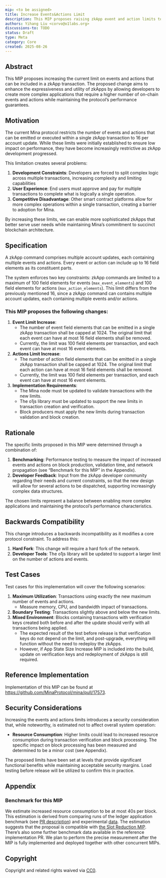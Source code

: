 ```yaml
---
mip: <to be assigned>
title: Increase Events&Actions Limit
description: This MIP proposes raising zkApp event and action limits to 1024 field elements per transaction, enabling more complex applications while maintaining performance.
authors: Yihang Liu <corvo@o1labs.org>
discussions-to: TODO
status: Draft
type: Meta
category: Core
created: 2025-08-26
---
```


## Abstract

This MIP proposes increasing the current limit on events and actions that can be included in a zkApp transaction. The proposed change aims to enhance the expressiveness and utility of zkApps by allowing developers to create more complex applications that require a higher number of on-chain events and actions while maintaining the protocol’s performance guarantees.

## Motivation

The current Mina protocol restricts the number of events and actions that can be emitted or executed within a single zkApp transaction to 16 per account update. While these limits were initially established to ensure low impact on performance, they have become increasingly restrictive as zkApp development progressed.

This limitation creates several problems:

1. **Development Constraints**: Developers are forced to split complex logic across multiple transactions, increasing complexity and limiting capabilities
2. **User Experience**: End users must approve and pay for multiple transactions to complete what is logically a single operation.
3. **Competitive Disadvantage**: Other smart contract platforms allow for more complex operations within a single transaction, creating a barrier to adoption for Mina.

By increasing these limits, we can enable more sophisticated zkApps that better serve user needs while maintaining Mina’s commitment to succinct blockchain architecture.

## Specification

A zkApp command comprises multiple account updates, each containing multiple events and actions. Every event or action can include up to 16 field elements as its constituent parts.

The system enforces two key constraints: zkApp commands are limited to a maximum of 100 field elements for events (`max_event_elements`) and 100 field elements for actions (`max_action_elements`). This limit differs from the previously mentioned 16, since a zkApp command can contains multiple account updates, each containing multiple events and/or actions. 

### This MIP proposes the following changes:

1. **Event Limit Increase**:
    - The number of event field elements that can be emitted in a single zkApp transaction shall be capped at 1024. The original limit that each event can have at most 16 field elements shall be removed.
    - Currently, the limit was 100 field elements per transaction, and each event can have at most 16 event elements.
2. **Actions Limit Increase**:
    - The number of action field elements that can be emitted in a single zkApp transaction shall be capped at 1024. The original limit that each action can have at most 16 field elements shall be removed.
    - Currently, the limit was 100 field elements per transaction, and each event can have at most 16 event elements.
3. **Implementation Requirements**:
    - The Mina node must be updated to validate transactions with the new limits.
    - The o1js library must be updated to support the new limits in transaction creation and verification.
    - Block producers must apply the new limits during transaction validation and block creation.

## Rationale

The specific limits proposed in this MIP were determined through a combination of:

1. **Benchmarking**: Performance testing to measure the impact of increased events and actions on block production, validation time, and network propagation (see “Benchmark for this MIP” in the Appendix). 
2. **Developer Feedback**: Input from the zkApp developer community regarding their needs and current constraints, so that the new design will allow for several actions to be dispatched, supporting increasingly complex data structures.

The chosen limits represent a balance between enabling more complex applications and maintaining the protocol’s performance characteristics.

## Backwards Compatibility

This change introduces a backwards incompatibility as it modifies a core protocol constraint. To address this:

1. **Hard Fork**: This change will require a hard fork of the network.
2. **Developer Tools**: The o1js library will be updated to support a larger limit on the number of actions and events.

## Test Cases

Test cases for this implementation will cover the following scenarios:

1. **Maximum Utilization**: Transactions using exactly the new maximum number of events and actions.
    - Measure memory, CPU, and bandwidth impact of transactions.
2. **Boundary Testing**: Transactions slightly above and below the new limits.
3. **Mixed Environment**: Blocks containing transactions with verification keys created both before and after the update should verify with all transactions being applied.
    - The expected result of the test before release is that verification keys do not depend on the limit, and post-upgrade, everything will function without the need to redeploy the zkApps.
    - However, if App State Size Increase MIP is included into the build, update on verification keys and redeployment of zkApps is still required.

## Reference Implementation

Implementation of this MIP can be found at https://github.com/MinaProtocol/mina/pull/17573.

## Security Considerations

Increasing the events and actions limits introduces a security consideration that, while noteworthy, is estimated not to affect overall system operation:

- **Resource Consumption**: Higher limits could lead to increased resource consumption during transaction verification and block processing. The specific impact on block processing has been measured and determined to be a minor cost (see Appendix).

The proposed limits have been set at levels that provide significant functional benefits while maintaining acceptable security margins. Load testing before release will be utilized to confirm this in practice.

## Appendix

### Benchmark for this MIP

We estimate increased resource consumption to be at most 40s per block. This estimation is derived from comparing runs of the ledger application benchmark (see [PR description](https://github.com/MinaProtocol/mina/pull/16968#issue-3000286307)) and experimental [data](https://mina-block-trace-viewer.netlify.app/). The estimation suggests that the proposal is compatible with [the Slot Reduction MIP](https://forums.minaprotocol.com/t/reduce-slot-time-to-90s). There’s also some further benchmark data available in the reference implementation PR.  We plan to perform the precise measurement after the MIP is fully implemented and deployed together with other concurrent MIPs.

## Copyright

Copyright and related rights waived via [CC0](https://creativecommons.org/publicdomain/zero/1.0/).
